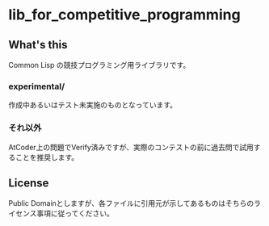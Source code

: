 # lib_for_competitive_programming

## What's this

Common Lisp の競技プログラミング用ライブラリです。

### experimental/

作成中あるいはテスト未実施のものとなっています。

### それ以外

AtCoder上の問題でVerify済みですが、実際のコンテストの前に過去問で試用することを推奨します。

## License

Public Domainとしますが、各ファイルに引用元が示してあるものはそちらのライセンス事項に従ってください。

